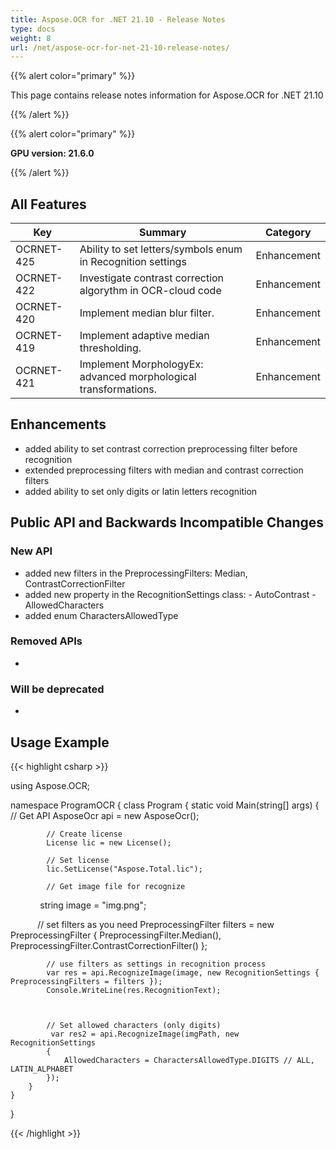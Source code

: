 ```yaml
---
title: Aspose.OCR for .NET 21.10 - Release Notes
type: docs
weight: 8
url: /net/aspose-ocr-for-net-21-10-release-notes/
---
```


{{% alert color="primary" %}}

This page contains release notes information for Aspose.OCR for .NET 21.10

{{% /alert %}}

{{% alert color="primary" %}}

**GPU version: 21.6.0**

{{% /alert %}}

## All Features

|Key|Summary|Category|
|---|---|---|
|OCRNET-425| Ability to set letters/symbols enum in Recognition settings |Enhancement|
|OCRNET-422| Investigate contrast correction algorythm in OCR-cloud code |Enhancement|
|OCRNET-420| Implement median blur filter. |Enhancement|
|OCRNET-419| Implement adaptive median thresholding. |Enhancement|
|OCRNET-421| Implement MorphologyEx: advanced morphological transformations. |Enhancement|


## Enhancements

- added ability to set contrast correction preprocessing filter before recognition
- extended preprocessing filters with median and contrast correction filters
- added ability to set only digits or latin letters recognition


## Public API and Backwards Incompatible Changes

### New API

- added new filters in the PreprocessingFilters: Median, ContrastCorrectionFilter
- added new property in the RecognitionSettings class:
        -  AutoContrast
        -  AllowedCharacters
- added enum CharactersAllowedType

### Removed APIs

-  

### Will be deprecated

-

## Usage Example

{{< highlight csharp >}}


using Aspose.OCR;

namespace ProgramOCR
{
    class Program
    {
        static void Main(string[] args)
        {
            // Get API
            AsposeOcr api = new AsposeOcr();

            // Create license
            License lic = new License();

            // Set license 
            lic.SetLicense("Aspose.Total.lic");

            // Get image file for recognize
            string image = "img.png";

            // set filters as you need
            PreprocessingFilter filters = new PreprocessingFilter
            {
                 PreprocessingFilter.Median(),
				 PreprocessingFilter.ContrastCorrectionFilter()
            };
			
            // use filters as settings in recognition process
            var res = api.RecognizeImage(image, new RecognitionSettings { PreprocessingFilters = filters });
            Console.WriteLine(res.RecognitionText);
			
			
					
			// Set allowed characters (only digits)
			 var res2 = api.RecognizeImage(imgPath, new RecognitionSettings
            {
                AllowedCharacters = CharactersAllowedType.DIGITS // ALL, LATIN_ALPHABET
            });
        }
    }
}
	
{{< /highlight >}}
